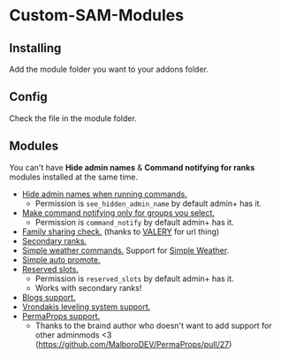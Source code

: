 # Custom-SAM-Modules

## Installing
Add the module folder you want to your addons folder.

## Config
Check the file in the module folder.

## Modules
You can't have **Hide admin names** & **Command notifying for ranks** modules installed at the same time.

- [Hide admin names when running commands.](https://github.com/Srlion/Custom-SAM-Modules/tree/master/sam_hide_admin_name/lua/sam/modules)
    - Permission is `see_hidden_admin_name` by default admin+ has it.
- [Make command notifying only for groups you select.](https://github.com/Srlion/Custom-SAM-Modules/tree/master/sam_command_notify_for_ranks/lua/sam/modules)
    - Permission is `command_notify` by default admin+ has it.
- [Family sharing check.](https://github.com/Srlion/Custom-SAM-Modules/tree/master/sam_family_sharing/lua/sam/modules) (thanks to [VALERY](https://www.gmodstore.com/users/76561198074911795) for url thing)
- [Secondary ranks.](https://github.com/Srlion/Custom-SAM-Modules/tree/master/sam_secondary_ranks/lua/sam/modules)
- [Simple weather commands.](https://github.com/Srlion/Custom-SAM-Modules/tree/master/sam_simple_weather/lua/sam/modules) Support for [Simple Weather](https://steamcommunity.com/sharedfiles/filedetails/?id=531458635).
- [Simple auto promote.](https://github.com/Srlion/Custom-SAM-Modules/tree/master/sam_auto_promote/lua/sam/modules)
- [Reserved slots.](https://github.com/Srlion/Custom-SAM-Modules/tree/master/sam_reserved_slots/lua/sam/modules)
    - Permission is `reserved_slots` by default admin+ has it.
    - Works with secondary ranks!
- [Blogs support.](https://github.com/Srlion/Custom-SAM-Modules/tree/master/blogs_sam)
- [Vrondakis leveling system support.](https://github.com/Srlion/Custom-SAM-Modules/tree/master/sam_vrondakis_leveling_system/lua/sam/modules)
- [PermaProps support.](https://github.com/MalboroDEV/PermaProps)
    - Thanks to the braind author who doesn't want to add support for other adminmods <3 (https://github.com/MalboroDEV/PermaProps/pull/27)
